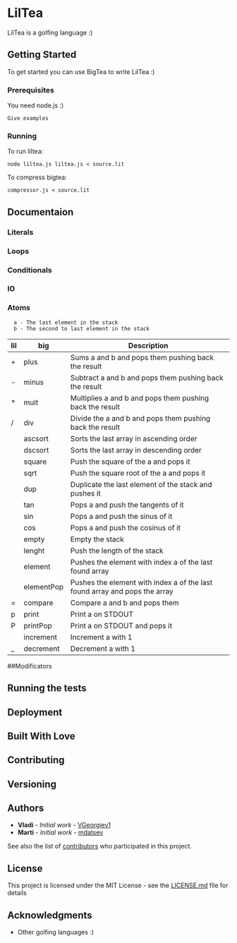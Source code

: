 # LilTea

LilTea is a golfing language :)

## Getting Started

To get started you can use BigTea to write LilTea :)

### Prerequisites

You need node.js :)

```
Give examples
```

### Running

To run liltea:

```
node liltea.js liltea.js < source.lit
```

To compress bigtea:

```
compressor.js < source.lit
```

## Documentaion

### Literals
### Loops
### Conditionals
### IO
### Atoms
```
  a - The last element in the stack
  b - The second to last element in the stack  
```
| lil | big        | Description                                                                         |
|-----|------------|-------------------------------------------------------------------------------------|
| +   | plus       | Sums a and b  and pops them pushing back the result                                 |
| -   | minus      | Subtract a and b and pops them pushing back the result                              |
| *   | mult       | Multiplies a and b and pops them pushing back the result                            |
| /   | div        | Divide the a and b and pops them pushing back the result                            |
|     | ascsort    | Sorts the last array in ascending order                                             |
|     | dscsort    | Sorts the last array in descending order                                            |
|     | square     | Push the square of the a and pops it                                                |
|     | sqrt       | Push the square root of the a and pops it                                           |
|     | dup        | Duplicate the last element of the stack and pushes it                               |
|     | tan        | Pops a and push the tangents of it                                                  |
|     | sin        | Pops a and push the sinus of it                                                     |
|     | cos        | Pops a and push the cosinus of it                                                   |
|     | empty      | Empty the stack                                                                     |
|     | lenght     | Push the length of the stack                                                        |
|     | element    | Pushes the element with index a of the last found array                             |
|     | elementPop | Pushes the element with index a of the last found array and pops the array          |
| =   | compare    | Compare a and b and pops them                                                       |
| p   | print      | Print a on STDOUT                                                                   |
| P   | printPop   | Print a on STDOUT and pops it                                                       |
|     | increment  | Increment a with 1                                                                  |
| _   | decrement  | Decrement a with 1                                                                  |
##Modificators

## Running the tests
## Deployment
## Built With Love
## Contributing
## Versioning 

## Authors

* **Vladi** - *Initial work* - [VGeorgiev1](https://github.com/VGeorgiev1)
* **Marti** - *Initial work* - [mdatsev](https://github.com/mdatsev)

See also the list of [contributors](https://github.com/your/project/contributors) who participated in this project.

## License

This project is licensed under the MIT License - see the [LICENSE.md](LICENSE.md) file for details

## Acknowledgments

* Other golfing languages :)